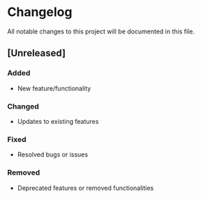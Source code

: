 # Changelog

All notable changes to this project will be documented in this file.

## [Unreleased]

### Added
- New feature/functionality


### Changed
- Updates to existing features


### Fixed
- Resolved bugs or issues


### Removed
- Deprecated features or removed functionalities
  

